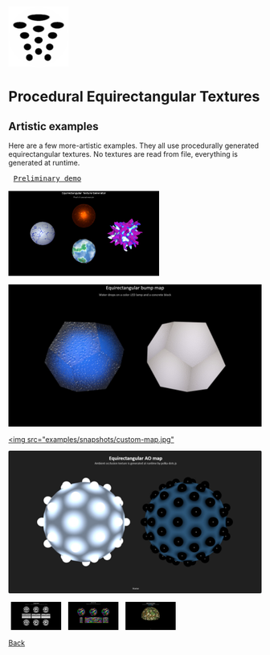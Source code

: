 <img class="logo" src="../assets/logo/logo.png">


# Procedural Equirectangular Textures

## Artistic examples

Here are a few more-artistic examples. They all use procedurally
generated equirectangular textures. No textures are read from
file, everything is generated at runtime.


[<kbd style="margin:10px">Preliminary demo<br><br><img src="examples/snapshots/proof-of-concept.jpg" style="width:300px;"></kbd>](https://boytchev.github.io/texture-generator/examples/proof-of-concept.html) 

[<img src="examples/snapshots/bump-map.jpg">](https://boytchev.github.io/texture-generator/examples/bump-map.html)

[<img src="examples/snapshots/custom-map.jpg"](https://boytchev.github.io/texture-generator/examples/custom-map.html)

[<img src="snapshots/ao-map.jpg">](https://boytchev.github.io/texture-generator/examples/ao-map.html)

[<kbd style="margin:5px"><img src="examples/snapshots/project-goals.jpg" style="width:100px;"></kbd>](https://boytchev.github.io/texture-generator/examples/project-goals.html)
[<kbd style="margin:5px"><img src="examples/snapshots/square-map.jpg" style="width:100px;"></kbd>](https://boytchev.github.io/texture-generator/examples/square-map.html)
[<kbd style="margin:5px"><img src="examples/snapshots/deferred-generation.jpg" style="width:100px;"></kbd>](https://boytchev.github.io/texture-generator/examples/deferred-generation.html)
		
<div class="footnote">
	<a href="#" onclick="window.history.back(); return false;">Back</a>
</div>